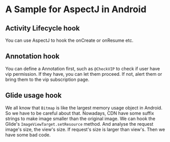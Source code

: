 # A Sample for AspectJ in Android

## Activity Lifecycle hook
You can use AspectJ to hook the onCreate or onResume etc.

## Annotation hook
You can define a Annotation first, such as `@CheckVIP` to check if user have vip permission.
If they have, you can let them proceed. If not, alert them or bring them to the vip subscription page.

## Glide usage hook
We all know that `Bitmap` is like the largest memory usage object in Android. So we have to be careful about that. Nowadays, CDN have some suffix strings to make image smaller than the original image.
We can hook the Glide's `ImageViewTarget.setResource` method. And analyse the request image's size, the view's size. If request's size is larger than view's. Then we have some bad code.
